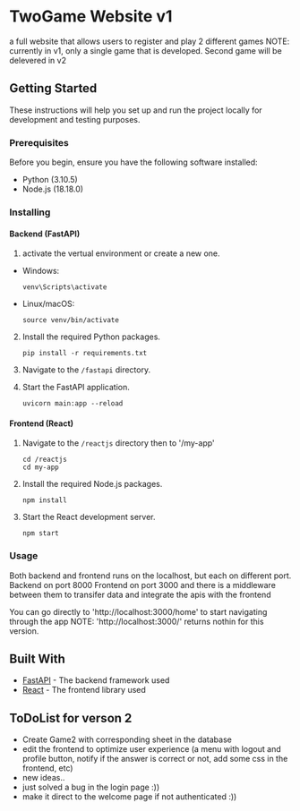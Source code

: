 # TwoGame Website v1

a full website that allows users to register and play 2 different games
NOTE: currently in v1, only a single game that is developed. Second game will be delevered in v2

## Getting Started

These instructions will help you set up and run the project locally for development and testing purposes.

### Prerequisites

Before you begin, ensure you have the following software installed:

- Python (3.10.5)
- Node.js (18.18.0)

### Installing

#### Backend (FastAPI)

1. activate the vertual environment or create a new one.
- Windows:
  ```
  venv\Scripts\activate
  ```
- Linux/macOS:
  ```
  source venv/bin/activate
  ```
2. Install the required Python packages.
    ```
    pip install -r requirements.txt
    ```
2. Navigate to the `/fastapi` directory.

5. Start the FastAPI application.
    ```
    uvicorn main:app --reload
    ```

#### Frontend (React)

1. Navigate to the `/reactjs` directory then to '/my-app' 
    ```
    cd /reactjs
    cd my-app
    ```
2. Install the required Node.js packages.
    ```
    npm install
    ```
3. Start the React development server.
    ```
    npm start
    ```

### Usage

Both backend and frontend runs on the localhost, but each on different port.
Backend on port 8000
Frontend on port 3000
and there is a middleware between them to transifer data and integrate the apis with the frontend

You can go directly to 'http://localhost:3000/home' to start navigating through the app 
NOTE: 'http://localhost:3000/' returns nothin for this version. 

## Built With

- [FastAPI](https://fastapi.tiangolo.com/) - The backend framework used
- [React](https://reactjs.org/) - The frontend library used


## ToDoList for verson 2

- Create Game2 with corresponding sheet in the database
- edit the frontend to optimize user experience (a menu with logout and profile button, notify if the answer is correct or not, add some css in the frontend, etc)
- new ideas..
- just solved a bug in the login page :))
- make it direct to the welcome page if not authenticated :))